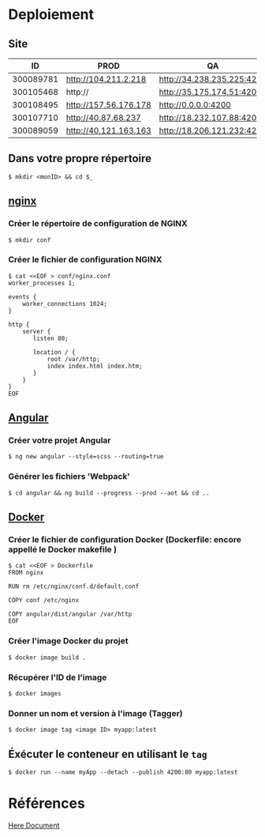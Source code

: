# Deploiement

## Site

| ID      | PROD                       | QA                        |  DEV                     |
|---------|----------------------------|---------------------------|--------------------------|
|300089781| http://104.211.2.218       |http://34.238.235.225:4200 | http://10.13.237.10:4200 |
|300105468| http://                    |http://35.175.174.51:4200  | http://10.13.237.14:4200 |
|300108495| http://157.56.176.178      |http://0.0.0.0:4200        | http://10.13.237.13:4200 |
|300107710| http://40.87.68.237        |http://18.232.107.88:4200  | http://10.13.237.11:4200 |
|300089059| http://40.121.163.163      |http://18.206.121.232:4200 | http://10.13.237.12:4200 |

## Dans votre propre répertoire

```
$ mkdir <monID> && cd $_
```

## [nginx](https://www.nginx.com/) 

### Créer le répertoire de configuration de NGINX

```
$ mkdir conf 
```

### Créer le fichier de configuration NGINX

```
$ cat <<EOF > conf/nginx.conf
worker_processes 1;

events {
    worker_connections 1024;
}

http {
    server {
       listen 80;

       location / {
           root /var/http;
           index index.html index.htm;
       }
    }
}
EOF
```

## [Angular](https://angular.io)

### Créer votre projet Angular

```
$ ng new angular --style=scss --routing=true
```

### Générer les fichiers 'Webpack'

```
$ cd angular && ng build --progress --prod --aot && cd ..
```

## [Docker](https://docker.io)

### Créer le fichier de configuration Docker (Dockerfile: encore appellé le Docker makefile )

```
$ cat <<EOF > Dockerfile
FROM nginx

RUN rm /etc/nginx/conf.d/default.conf

COPY conf /etc/nginx

COPY angular/dist/angular /var/http
EOF
```

### Créer l'image Docker du projet

```
$ docker image build .
```

### Récupérer l'ID de l'image

```
$ docker images
```

### Donner un nom et version à l'image (Tagger)

```
$ docker image tag <image ID> myapp:latest
```

## Éxécuter le conteneur en utilisant le `tag`

```
$ docker run --name myApp --detach --publish 4200:80 myapp:latest
```

# Références 

[Here Document](https://en.wikipedia.org/wiki/Here_document#Unix_shells)
